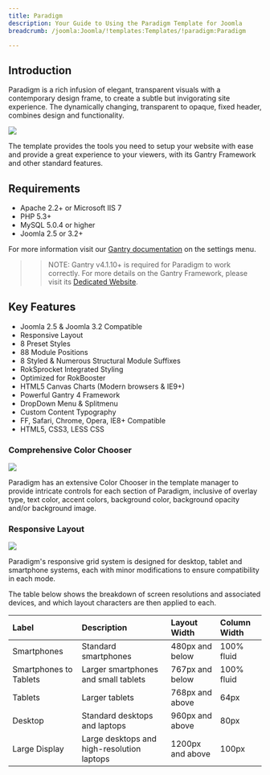 ```yaml
---
title: Paradigm
description: Your Guide to Using the Paradigm Template for Joomla
breadcrumb: /joomla:Joomla/!templates:Templates/!paradigm:Paradigm

---
```


Introduction
-----

Paradigm is a rich infusion of elegant, transparent visuals with a contemporary design frame, to create a subtle but invigorating site experience. The dynamically changing, transparent to opaque, fixed header, combines design and functionality.

![][Paradigm]

The template provides the tools you need to setup your website with ease and provide a great experience to your viewers, with its Gantry Framework and other standard features.

Requirements
-----
* Apache 2.2+ or Microsoft IIS 7
* PHP 5.3+
* MySQL 5.0.4 or higher
* Joomla 2.5 or 3.2+

For more information visit our [Gantry documentation][gantry] on the settings menu.

>> NOTE: Gantry v4.1.10+ is required for Paradigm to work correctly. For more details on the Gantry Framework, please visit its [Dedicated Website][gantry].

Key Features
-----

* Joomla 2.5 & Joomla 3.2 Compatible
* Responsive Layout
* 8 Preset Styles
* 88 Module Positions
* 8 Styled & Numerous Structural Module Suffixes
* RokSprocket Integrated Styling
* Optimized for RokBooster
* HTML5 Canvas Charts (Modern browsers & IE9+)
* Powerful Gantry 4 Framework
* DropDown Menu & Splitmenu
* Custom Content Typography
* FF, Safari, Chrome, Opera, IE8+ Compatible
* HTML5, CSS3, LESS CSS

### Comprehensive Color Chooser

![][chooser]

Paradigm has an extensive Color Chooser in the template manager to provide intricate controls for each section of Paradigm, inclusive of overlay type, text color, accent colors, background color, background opacity and/or background image.

### Responsive Layout

![][responsive]

Paradigm's responsive grid system is designed for desktop, tablet and smartphone systems, each with minor modifications to ensure compatibility in each mode.

The table below shows the breakdown of screen resolutions and associated devices, and which layout characters are then applied to each.

| Label                  | Description                                | Layout Width     | Column Width |  
| :--------------------- | :----------------------------------------- | :--------------- | :----------- |  
| Smartphones            | Standard smartphones                       | 480px and below  | 100% fluid   |  
| Smartphones to Tablets | Larger smartphones and small tablets       | 767px and below  | 100% fluid   |  
| Tablets                | Larger tablets                             | 768px and above  | 64px         |  
| Desktop                | Standard desktops and laptops              | 960px and above  | 80px         |  
| Large Display          | Large desktops and high-resolution laptops | 1200px and above | 100px        |  

[gantry]: http://www.gantry-framework.org/
[Paradigm]: assets/paradigm.jpeg
[responsive]: assets/responsive.jpg
[roksprocket]: assets/roksprocket.jpg
[filezilla]: https://filezilla-project.org
[launcher]: ../../start/rocketlauncher.md
[k2]: assets/k2.jpg
[chooser]: assets/chooser.jpg
